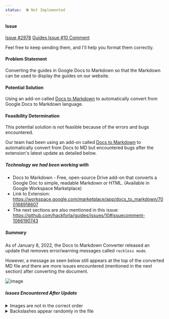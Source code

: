 ```yaml
---
status:  ⛔ Not Implemented
---
```


#### Issue

[Issue #2978](https://github.com/hackforla/website/issues/2978)
[Guides Issue #10 Comment](https://github.com/hackforla/guides/issues/10#issuecomment-1066190743)

Feel free to keep sending them, and I'll help you format them correctly.

#### Problem Statement

Converting the guides in Google Docs to Markdown so that the Markdown can be used to display the guides on our website.

#### Potential Solution

Using an add-on called [Docs to Markdown](https://workspace.google.com/marketplace/app/docs_to_markdown/700168918607) to automatically convert from Google Docs to Markdown language.

#### Feasibility Determination

This potential solution is not feasible because of the errors and bugs encountered.

Our team had been using an add-on called [Docs to Markdown](https://workspace.google.com/marketplace/app/docs_to_markdown/700168918607) to automatically convert from Docs to MD but encountered bugs after the extension's latest update as detailed below.

##### Technology we had been working with

- Docs to Markdown - Free, open-source Drive add-on that converts a Google Doc to simple, readable Markdown or HTML. (Available in Google Workspace Marketplace)
- Link to Extension: <https://workspace.google.com/marketplace/app/docs_to_markdown/700168918607>
- The next sections are also mentioned in this issue: <https://github.com/hackforla/guides/issues/10#issuecomment-1066190743>

##### Summary

As of January 8, 2022, the Docs to Markdown Converter released an update that removes error/warning messages called `reckless mode`.

However, a message as seen below still appears at the top of the converted MD file and there are more issues encountered (mentioned in the next section) after converting the document.

![image](https://user-images.githubusercontent.com/38295612/158080504-07773395-43b1-4427-9f2e-c69883a4723c.png)

##### Issues Encountered After Update

<details> <summary> Images are not in the correct order </summary>

Expected Output
![right-order](https://user-images.githubusercontent.com/38295612/158072463-0497a1f4-88e7-4fe5-a22f-80eeed20f60c.png)

Actual Output
![wrong-order](https://user-images.githubusercontent.com/38295612/158072457-1fd97035-a67c-41a3-a221-780b91fa8edf.png)

</details>

<details> <summary> Backslashes appear randomly in the file </summary>

![Screenshot 2022-03-12 174359](https://user-images.githubusercontent.com/38295612/158070915-a6937dde-5b84-46cc-b697-225b2b14021b.png)

</details>
